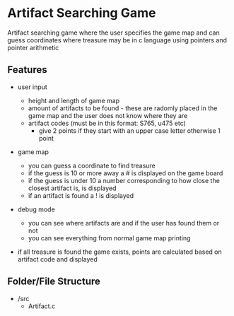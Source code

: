 # Artifact Searching Game
Artifact searching game where the user specifies the game map and can guess coordinates where treasure may be 
in c language using pointers and pointer arithmetic

## Features
- user input
    - height and length of game map
    - amount of artifacts to be found - these are radomly placed in the game map and the user does not know where they are
    - artifact codes (must be in this format: S765, u475 etc) 
      - give 2 points if they start with an upper case letter otherwise 1 point

- game map
    - you can guess a coordinate to find treasure
    - if the guess is 10 or more away a # is displayed on the game board
    - if the guess is under 10 a number corresponding to how close the closest artifact is, is displayed
    - if an artifact is found a ! is displayed

- debug mode
    - you can see where artifacts are and if the user has found them or not
    - you can see everything from normal game map printing
 
- if all treasure is found the game exists, points are calculated based on artifact code and displayed

## Folder/File Structure 

- /src
  - Artifact.c
